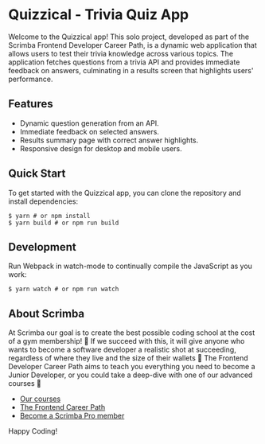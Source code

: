 # Quizzical - Trivia Quiz App

Welcome to the Quizzical app! This solo project, developed as part of the Scrimba Frontend Developer Career Path, is a dynamic web application that allows users to test their trivia knowledge across various topics. The application fetches questions from a trivia API and provides immediate feedback on answers, culminating in a results screen that highlights users' performance.

## Features

- Dynamic question generation from an API.
- Immediate feedback on selected answers.
- Results summary page with correct answer highlights.
- Responsive design for desktop and mobile users.

## Quick Start

To get started with the Quizzical app, you can clone the repository and install dependencies:

```
$ yarn # or npm install
$ yarn build # or npm run build
````

## Development

Run Webpack in watch-mode to continually compile the JavaScript as you work:

```
$ yarn watch # or npm run watch
```

## About Scrimba

At Scrimba our goal is to create the best possible coding school at the cost of a gym membership! 💜
If we succeed with this, it will give anyone who wants to become a software developer a realistic shot at succeeding, regardless of where they live and the size of their wallets 🎉
The Frontend Developer Career Path aims to teach you everything you need to become a Junior Developer, or you could take a deep-dive with one of our advanced courses 🚀

- [Our courses](https://scrimba.com/allcourses)
- [The Frontend Career Path](https://scrimba.com/learn/frontend)
- [Become a Scrimba Pro member](https://scrimba.com/pricing)

Happy Coding!
